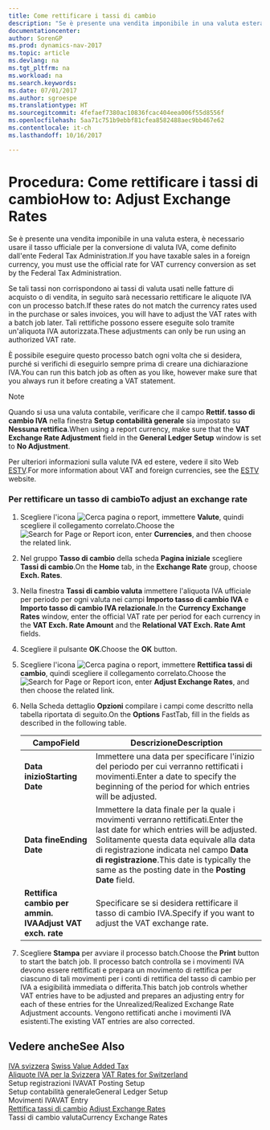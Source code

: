 ```yaml
---
title: Come rettificare i tassi di cambio
description: "Se è presente una vendita imponibile in una valuta estera, è necessario usare il tasso ufficiale per la conversione di valuta IVA, come definito dall'ente Federal Tax Administration."
documentationcenter: 
author: SorenGP
ms.prod: dynamics-nav-2017
ms.topic: article
ms.devlang: na
ms.tgt_pltfrm: na
ms.workload: na
ms.search.keywords: 
ms.date: 07/01/2017
ms.author: sgroespe
ms.translationtype: HT
ms.sourcegitcommit: 4fefaef7380ac10836fcac404eea006f55d8556f
ms.openlocfilehash: 5aa71c751b9ebbf81cfea8582488aec9bb467e62
ms.contentlocale: it-ch
ms.lasthandoff: 10/16/2017

---
```

# <a name="how-to-adjust-exchange-rates"></a><span data-ttu-id="33b00-103">Procedura: Come rettificare i tassi di cambio</span><span class="sxs-lookup"><span data-stu-id="33b00-103">How to: Adjust Exchange Rates</span></span>
<span data-ttu-id="33b00-104">Se è presente una vendita imponibile in una valuta estera, è necessario usare il tasso ufficiale per la conversione di valuta IVA, come definito dall'ente Federal Tax Administration.</span><span class="sxs-lookup"><span data-stu-id="33b00-104">If you have taxable sales in a foreign currency, you must use the official rate for VAT currency conversion as set by the Federal Tax Administration.</span></span>  
  
 <span data-ttu-id="33b00-105">Se tali tassi non corrispondono ai tassi di valuta usati nelle fatture di acquisto o di vendita, in seguito sarà necessario rettificare le aliquote IVA con un processo batch.</span><span class="sxs-lookup"><span data-stu-id="33b00-105">If these rates do not match the currency rates used in the purchase or sales invoices, you will have to adjust the VAT rates with a batch job later.</span></span> <span data-ttu-id="33b00-106">Tali rettifiche possono essere eseguite solo tramite un'aliquota IVA autorizzata.</span><span class="sxs-lookup"><span data-stu-id="33b00-106">These adjustments can only be run using an authorized VAT rate.</span></span>  
  
 <span data-ttu-id="33b00-107">È possibile eseguire questo processo batch ogni volta che si desidera, purché si verifichi di eseguirlo sempre prima di creare una dichiarazione IVA.</span><span class="sxs-lookup"><span data-stu-id="33b00-107">You can run this batch job as often as you like, however make sure that you always run it before creating a VAT statement.</span></span>  
  
> [!NOTE]  
>  <span data-ttu-id="33b00-108">Quando si usa una valuta contabile, verificare che il campo **Rettif. tasso di cambio IVA** nella finestra **Setup contabilità generale** sia impostato su **Nessuna rettifica**.</span><span class="sxs-lookup"><span data-stu-id="33b00-108">When using a report currency, make sure that the **VAT Exchange Rate Adjustment** field in the **General Ledger Setup** window is set to **No Adjustment**.</span></span>  
  
 <span data-ttu-id="33b00-109">Per ulteriori informazioni sulla valute IVA ed estere, vedere il sito Web [ESTV](http://go.microsoft.com/fwlink/?LinkId=285999).</span><span class="sxs-lookup"><span data-stu-id="33b00-109">For more information about VAT and foreign currencies, see the [ESTV](http://go.microsoft.com/fwlink/?LinkId=285999) website.</span></span>  
  
### <a name="to-adjust-an-exchange-rate"></a><span data-ttu-id="33b00-110">Per rettificare un tasso di cambio</span><span class="sxs-lookup"><span data-stu-id="33b00-110">To adjust an exchange rate</span></span>  
  
1.  <span data-ttu-id="33b00-111">Scegliere l'icona ![Cerca pagina o report](media/ui-search/search_small.png "icona Cerca pagina o report"), immettere **Valute**, quindi scegliere il collegamento correlato.</span><span class="sxs-lookup"><span data-stu-id="33b00-111">Choose the ![Search for Page or Report](media/ui-search/search_small.png "Search for Page or Report icon") icon, enter **Currencies**, and then choose the related link.</span></span>  
  
2.  <span data-ttu-id="33b00-112">Nel gruppo **Tasso di cambio** della scheda **Pagina iniziale** scegliere **Tassi di cambio**.</span><span class="sxs-lookup"><span data-stu-id="33b00-112">On the **Home** tab, in the **Exchange Rate** group, choose **Exch. Rates**.</span></span>  
  
3.  <span data-ttu-id="33b00-113">Nella finestra **Tassi di cambio valuta** immettere l'aliquota IVA ufficiale per periodo per ogni valuta nei campi **Importo tasso di cambio IVA** e **Importo tasso di cambio IVA relazionale**.</span><span class="sxs-lookup"><span data-stu-id="33b00-113">In the **Currency Exchange Rates** window, enter the official VAT rate per period for each currency in the **VAT Exch. Rate Amount** and the **Relational VAT Exch. Rate Amt** fields.</span></span>  
  
4.  <span data-ttu-id="33b00-114">Scegliere il pulsante **OK**.</span><span class="sxs-lookup"><span data-stu-id="33b00-114">Choose the **OK** button.</span></span>  
  
5.  <span data-ttu-id="33b00-115">Scegliere l'icona ![Cerca pagina o report](media/ui-search/search_small.png "icona Cerca pagina o report"), immettere **Rettifica tassi di cambio**, quindi scegliere il collegamento correlato.</span><span class="sxs-lookup"><span data-stu-id="33b00-115">Choose the ![Search for Page or Report](media/ui-search/search_small.png "Search for Page or Report icon") icon, enter **Adjust Exchange Rates**, and then choose the related link.</span></span>  
  
6.  <span data-ttu-id="33b00-116">Nella Scheda dettaglio **Opzioni** compilare i campi come descritto nella tabella riportata di seguito.</span><span class="sxs-lookup"><span data-stu-id="33b00-116">On the **Options** FastTab, fill in the fields as described in the following table.</span></span>   
  
    |<span data-ttu-id="33b00-117">Campo</span><span class="sxs-lookup"><span data-stu-id="33b00-117">Field</span></span>|<span data-ttu-id="33b00-118">Descrizione</span><span class="sxs-lookup"><span data-stu-id="33b00-118">Description</span></span>|  
    |---------------------------------|---------------------------------------|  
    |<span data-ttu-id="33b00-119">**Data inizio**</span><span class="sxs-lookup"><span data-stu-id="33b00-119">**Starting Date**</span></span>|<span data-ttu-id="33b00-120">Immettere una data per specificare l'inizio del periodo per cui verranno rettificati i movimenti.</span><span class="sxs-lookup"><span data-stu-id="33b00-120">Enter a date to specify the beginning of the period for which entries will be adjusted.</span></span>|  
    |<span data-ttu-id="33b00-121">**Data fine**</span><span class="sxs-lookup"><span data-stu-id="33b00-121">**Ending Date**</span></span>|<span data-ttu-id="33b00-122">Immettere la data finale per la quale i movimenti verranno rettificati.</span><span class="sxs-lookup"><span data-stu-id="33b00-122">Enter the last date for which entries will be adjusted.</span></span> <span data-ttu-id="33b00-123">Solitamente questa data equivale alla data di registrazione indicata nel campo **Data di registrazione**.</span><span class="sxs-lookup"><span data-stu-id="33b00-123">This date is typically the same as the posting date in the **Posting Date** field.</span></span>|  
    |<span data-ttu-id="33b00-124">**Rettifica cambio per ammin. IVA**</span><span class="sxs-lookup"><span data-stu-id="33b00-124">**Adjust VAT exch. rate**</span></span>|<span data-ttu-id="33b00-125">Specificare se si desidera rettificare il tasso di cambio IVA.</span><span class="sxs-lookup"><span data-stu-id="33b00-125">Specify if you want to adjust the VAT exchange rate.</span></span>|  
  
7.  <span data-ttu-id="33b00-126">Scegliere **Stampa** per avviare il processo batch.</span><span class="sxs-lookup"><span data-stu-id="33b00-126">Choose the **Print** button to start the batch job.</span></span> <span data-ttu-id="33b00-127">Il processo batch controlla se i movimenti IVA devono essere rettificati e prepara un movimento di rettifica per ciascuno di tali movimenti per i conti di rettifica del tasso di cambio per IVA a esigibilità immediata o differita.</span><span class="sxs-lookup"><span data-stu-id="33b00-127">This batch job controls whether VAT entries have to be adjusted and prepares an adjusting entry for each of these entries for the Unrealized/Realized Exchange Rate Adjustment accounts.</span></span> <span data-ttu-id="33b00-128">Vengono rettificati anche i movimenti IVA esistenti.</span><span class="sxs-lookup"><span data-stu-id="33b00-128">The existing VAT entries are also corrected.</span></span>  
  
## <a name="see-also"></a><span data-ttu-id="33b00-129">Vedere anche</span><span class="sxs-lookup"><span data-stu-id="33b00-129">See Also</span></span>  
 <span data-ttu-id="33b00-130">[IVA svizzera](swiss-value-added-tax.md) </span><span class="sxs-lookup"><span data-stu-id="33b00-130">[Swiss Value Added Tax](swiss-value-added-tax.md) </span></span>  
 <span data-ttu-id="33b00-131">[Aliquote IVA per la Svizzera](vat-rates-for-switzerland.md) </span><span class="sxs-lookup"><span data-stu-id="33b00-131">[VAT Rates for Switzerland](vat-rates-for-switzerland.md) </span></span>  
 <span data-ttu-id="33b00-132">Setup registrazioni IVA</span><span class="sxs-lookup"><span data-stu-id="33b00-132">VAT Posting Setup</span></span>   
 <span data-ttu-id="33b00-133">Setup contabilità generale</span><span class="sxs-lookup"><span data-stu-id="33b00-133">General Ledger Setup</span></span>   
 <span data-ttu-id="33b00-134">Movimenti IVA</span><span class="sxs-lookup"><span data-stu-id="33b00-134">VAT Entry</span></span>   
 <span data-ttu-id="33b00-135">[Rettifica tassi di cambio](-$-b_595-adjust-exchange-rates-$.md) </span><span class="sxs-lookup"><span data-stu-id="33b00-135">[Adjust Exchange Rates](-$-b_595-adjust-exchange-rates-$.md) </span></span>  
 <span data-ttu-id="33b00-136">Tassi di cambio valuta</span><span class="sxs-lookup"><span data-stu-id="33b00-136">Currency Exchange Rates</span></span>
